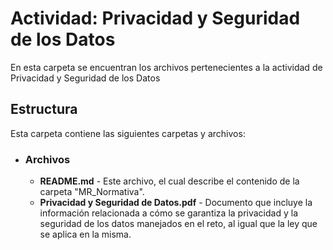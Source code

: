 # Actividad: Privacidad y Seguridad de los Datos

En esta carpeta se encuentran los archivos pertenecientes a la actividad de Privacidad y Seguridad de los Datos

## Estructura
Esta carpeta contiene las siguientes carpetas y archivos:

* ### **Archivos**
  * **README.md** - Este archivo, el cual describe el contenido de la carpeta "MR_Normativa".
  * **Privacidad y Seguridad de Datos.pdf** - Documento que incluye la información relacionada a cómo se garantiza la privacidad y la seguridad de los datos manejados en el reto, al igual que la ley que se aplica en la misma. 

